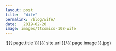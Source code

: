 ```yaml
---
layout: post
title:  "Wife"
permalink: /blog/wife/
date:   2019-02-20
image: images/ttcomics-108-wife
---
```

![{{ page.title }}]({{ site.url }}/{{ page.image }}.jpg)
